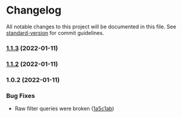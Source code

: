 # Changelog

All notable changes to this project will be documented in this file. See [standard-version](https://github.com/conventional-changelog/standard-version) for commit guidelines.

### [1.1.3](https://github.com/HEmile/juggl/compare/v1.1.2...v1.1.3) (2022-01-11)

### [1.1.2](https://github.com/HEmile/juggl/compare/v1.0.2...v1.1.2) (2022-01-11)

### 1.0.2 (2022-01-11)


### Bug Fixes

* Raw filter queries were broken ([1a5c1ab](https://github.com/HEmile/juggl/commit/1a5c1abf6444f31d3c135614d5cf43ae34c94373))

